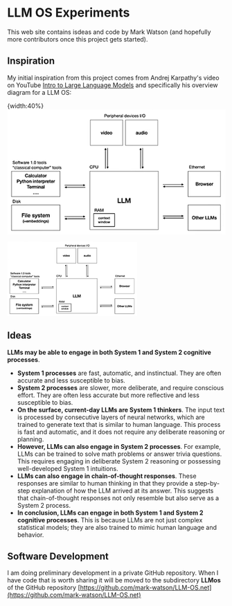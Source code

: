 # LLM OS Experiments

This web site contains isdeas and code by Mark Watson (and hopefully more contributors once this project gets started).

## Inspiration

My initial inspiration from this project comes from Andrej Karpathy's video on YouTube [Intro to Large Language Models](https://www.youtube.com/watch?v=zjkBMFhNj_g) and specifically his overview diagram for a LLM OS:

{width:40%}
![Karpathy's LLM OS Overview](images/karpathy.png)


<img src="https://github.com/mark-watson/LLM-OS.net/blob/c5b6741748134b9ac85a98f084810d3ba07fdf7c/docs/images/karpathy.png" width="300">

## Ideas

**LLMs may be able to engage in both System 1 and System 2 cognitive processes**.

* **System 1 processes** are fast, automatic, and instinctual. They are often accurate and less susceptible to bias.
* **System 2 processes** are slower, more deliberate, and require conscious effort. They are often less accurate but more reflective and less susceptible to bias.
* **On the surface, current-day LLMs are System 1 thinkers**. The input text is processed by consecutive layers of neural networks, which are trained to generate text that is similar to human language. This process is fast and automatic, and it does not require any deliberate reasoning or planning.
* **However, LLMs can also engage in System 2 processes**. For example, LLMs can be trained to solve math problems or answer trivia questions. This requires engaging in deliberate System 2 reasoning or possessing well-developed System 1 intuitions.
* **LLMs can also engage in chain-of-thought responses**. These responses are similar to human thinking in that they provide a step-by-step explanation of how the LLM arrived at its answer. This suggests that chain-of-thought responses not only resemble but also serve as a System 2 process.
* **In conclusion, LLMs can engage in both System 1 and System 2 cognitive processes**. This is because LLMs are not just complex statistical models; they are also trained to mimic human language and behavior.

## Software Development

I am doing preliminary development in a private GitHub repository. When I have
code that is worth sharing it will be moved to the subdirectory **LLMos** of the
GitHub repository [https://github.com/mark-watson/LLM-OS.net](https://github.com/mark-watson/LLM-OS.net)
